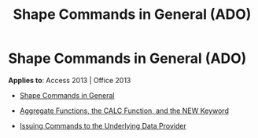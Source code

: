 ﻿---
title: Shape Commands in General (ADO)
TOCTitle: Shape Commands in General
ms:assetid: 41ba726c-37d9-4b9a-92a4-7ddbbfec4458
ms:mtpsurl: https://msdn.microsoft.com/library/JJ249189(v=office.15)
ms:contentKeyID: 48544458
ms.date: 09/18/2015
mtps_version: v=office.15
---

# Shape Commands in General (ADO)


**Applies to**: Access 2013 | Office 2013



  - [Shape Commands in General](shape-commands-in-general.md)

  - [Aggregate Functions, the CALC Function, and the NEW Keyword](aggregate-functions-the-calc-function-and-the-new-keyword.md)

  - [Issuing Commands to the Underlying Data Provider](issuing-commands-to-the-underlying-data-provider.md)

